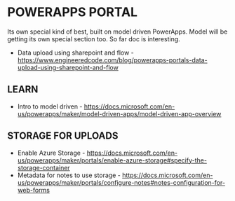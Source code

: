 # POWERAPPS PORTAL

Its own special kind of best, built on model driven PowerApps.  Model will be getting its own special section too.  So far doc is interesting.

* Data upload using sharepoint and flow - https://www.engineeredcode.com/blog/powerapps-portals-data-upload-using-sharepoint-and-flow

## LEARN

* Intro to model driven - https://docs.microsoft.com/en-us/powerapps/maker/model-driven-apps/model-driven-app-overview

## STORAGE FOR UPLOADS

* Enable Azure Storage - https://docs.microsoft.com/en-us/powerapps/maker/portals/enable-azure-storage#specify-the-storage-container
* Metadata for notes to use storage - https://docs.microsoft.com/en-us/powerapps/maker/portals/configure-notes#notes-configuration-for-web-forms